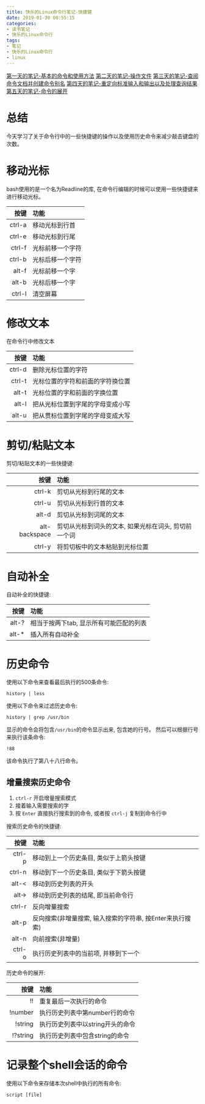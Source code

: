 ```yaml
---
title: 快乐的Linux命令行笔记-快捷键
date: 2019-01-30 00:55:15
categories:
- 读书笔记
- 快乐的Linux命令行
tags:
- 笔记
- 快乐的Linux命令行
- linux
---
```


[第一天的笔记-基本的命令和使用方法](/linux/The_Linux_Command_Line/The-Linux-Command-Line-read-note-1Day.html)
[第二天的笔记-操作文件](/linux/The_Linux_Command_Line/The-Linux-Command-Line-read-note-2Day.html)
[第三天的笔记-查阅命令文档并创建命令别名](/linux/The_Linux_Command_Line/The-Linux-Command-Line-read-note-3Day.html)
[第四天的笔记-重定向标准输入和输出以及处理查询结果](/linux/The_Linux_Command_Line/The-Linux-Command-Line-read-note-4Day.html)
[第五天的笔记-命令的展开](/linux/The_Linux_Command_Line/The-Linux-Command-Line-read-note-5Day.html)

# 总结

今天学习了关于命令行中的一些快捷键的操作以及使用历史命令来减少敲击键盘的次数。
<!--more-->
# 移动光标

bash使用的是一个名为Readline的库, 在命令行编辑的时候可以使用一些快捷键来进行移动光标。

| 按键 | 功能 |
| -----: | :----- |
| ctrl-a | 移动光标到行首 |
| ctrl-e | 移动光标到行尾 |
| ctrl-f | 光标前移一个字符 |
| ctrl-b | 光标后移一个字符 |
| alt-f | 光标前移一个字 |
| alt-b | 光标后移一个字 |
| ctrl-l | 清空屏幕 |

# 修改文本

在命令行中修改文本

| 按键 | 功能 |
| ---: | :--- |
| ctrl-d | 删除光标位置的字符 |
| ctrl-t | 光标位置的字符和前面的字符换位置 |
| alt-t | 光标位置的字和前面的字换位置 |
| alt-l | 把从光标位置到字尾的字母变成小写 |
| alt-u | 把从贯标位置到字尾的字母变成大写 |

# 剪切/粘贴文本

剪切/粘贴文本的一些快捷键:

| 按键 | 功能 |
| ----: | :---- |
| ctrl-k | 剪切从光标到行尾的文本 |
| ctrl-u | 剪切从光标到行首的文本 |
| alt-d | 剪切从光标到词尾的文本 |
| alt-backspace | 剪切从光标到词头的文本, 如果光标在词头, 剪切前一个词 |
| ctrl-y | 将剪切板中的文本粘贴到光标位置 |

 # 自动补全

自动补全的快捷键:

| 按键 | 功能 |
| ---: | :-- |
| alt-? | 相当于按两下tab, 显示所有可能匹配的列表 |
| alt-* | 插入所有自动补全 |

# 历史命令

使用以下命令来查看最后执行的500条命令:

```shell
history | less
```

使用以下命令来过滤历史命令:

```shell
history | grep /usr/bin
```

显示的命令会将包含`/usr/bin`的命令显示出来, 包含她的行号。
然后可以根据行号来执行该条命令:

```shell
!88
```

该命令执行了第八十八行命令。

## 增量搜索历史命令

1. `ctrl-r` 开启增量搜索模式
2. 接着输入需要搜索的字
3. 按 `Enter` 直接执行搜索到的命令, 或者按 `ctrl-j` 复制到命令行中

搜索历史命令的快捷键:

| 按键 | 功能 |
| --: | :-- |
| ctrl-p | 移动到上一个历史条目, 类似于上箭头按键 |
| ctrl-n | 移动到下一个历史条目, 类似于下箭头按键 |
| alt-< | 移动到历史列表的开头 |
| alt-> | 移动到历史列表的结尾, 即当前命令行 |
| ctrl-r | 反向增量搜索 |
| alt-p | 反向搜索(非增量搜索, 输入搜索的字符串, 按Enter来执行搜索) |
| alt-n | 向前搜索(非增量) |
| ctrl-o | 执行历史列表中的当前项, 并移到下一个 |

历史命令的展开:

| 按键 | 功能 |
| --: | :-- |
| !! | 重复最后一次执行的命令 |
| !number | 执行历史列表中第number行的命令 |
| !string | 执行历史列表中以string开头的命令 |
| !?string | 执行历史列表中包含string的命令 |

# 记录整个shell会话的命令

使用以下命令来存储本次shell中执行的所有命令:

```shell
script [file]
```

